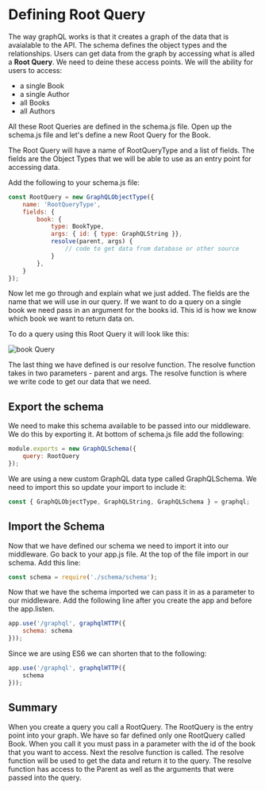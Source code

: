 # Defining Root Query

The way graphQL works is that it creates a graph of the data that is avaialable to the API. The schema defines the object types and the relationships. Users can get data from the graph by accessing what is alled a **Root Query**. We need to deine these access points. We will the ability for users to access:
* a single Book
* a single Author
* all Books
* all Authors

All these Root Queries are defined in the schema.js file. Open up the schema.js file and let's define a new Root Query for the Book.

The Root Query will have a name of RootQueryType and a list of fields. The fields are the Object Types that we will be able to use as an entry point for accessing data.

Add the following to your schema.js file:

```js
const RootQuery = new GraphQLObjectType({
    name: 'RootQueryType',
    fields: {
        book: {
            type: BookType,
            args: { id: { type: GraphQLString }},
            resolve(parent, args) {
                // code to get data from database or other source
            }
        },
    }
});
```

Now let me go through and explain what we just added.  The fields are the name that we will use in our query. If we want to do a query on a single book we need pass in an argument for the books id. This id is how we know which book we want to return data on.

To do a query using this Root Query it will look like this:

![book Query](/images/bookQuery.png)

The last thing we have defined is our resolve function. The resolve function takes in two parameters - parent and args. The resolve function is where we write code to get our data that we need.

## Export the schema

We need to make this schema available to be passed into our middleware. We do this by exporting it. At bottom of schema.js file add the following:
```js
module.exports = new GraphQLSchema({
    query: RootQuery 
});
```

We are using a new custom GraphQL data type called GraphQLSchema. We need to import this so update your import to include it:

```js
const { GraphQLObjectType, GraphQLString, GraphQLSchema } = graphql;
```
## Import the Schema

Now that we have defined our schema we need to import it into our middleware. Go back to your app.js file. At the top of the file import in our schema.  Add this line:
```js
const schema = require('./schema/schema');
```

Now that we have the schema imported we can pass it in as a parameter to our middleware. Add the following line after you create the app and before the app.listen.

```js
app.use('/graphql', graphqlHTTP({
    schema: schema
}));
```
Since we are using ES6 we can shorten that to the following:
```js
app.use('/graphql', graphqlHTTP({
    schema
}));
```

## Summary

When you create a query you call a RootQuery. The RootQuery is the entry point into your graph. We have so far defined only one RootQuery called Book. When you call it you must pass in a parameter with the id of the book that you want to access. Next the resolve function is called. The resolve function will be used to get the data and return it to the query. The resolve function has access to the Parent as well as the arguments that were passed into the query.